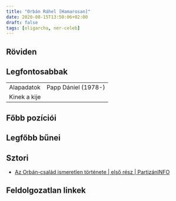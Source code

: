 ```yaml
---
title: "Orbán Ráhel [Hamarosan]"
date: 2020-08-15T13:50:06+02:00
draft: false
tags: [oligarcha, ner-celeb]
---
```


## Röviden



## Legfontosabbak

|                           |                                                                    |
| :---                      | :----                                                              |
| Alapadatok                | Papp Dániel (1978-)                                                |
| Kinek a kije              |                                                                    |

## Főbb pozíciói


## Legfőbb bűnei



## Sztori

- [Az Orbán-család ismeretlen története | első rész | PartizánINFO](https://www.youtube.com/watch?v=mtHwBhjXeK0)

## Feldolgozatlan linkek
